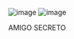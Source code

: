 ![image](https://github.com/user-attachments/assets/10690a4a-ca88-4aff-a6ab-71d287c4696e)
![image](https://github.com/user-attachments/assets/bcc3cd73-77e5-4c80-8489-de865e58b3de)


AMIGO SECRETO 
